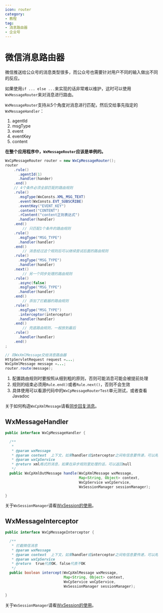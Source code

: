 ```yaml
---
icon: router
category:
- 教程
tag:
- 消息路由器
- 企业号
---
```

# 微信消息路由器
微信推送给公众号的消息类型很多，而公众号也需要针对用户不同的输入做出不同的反应。

如果使用``if ... else ...``来实现的话非常难以维护，这时可以使用``WxMessageRouter``来对消息进行路由。

``WxMessageRouter``支持从5个角度对消息进行匹配，然后交给事先指定的``WxMessageHandler``：

1. agentId
1. msgType
1. event
1. eventKey
1. content

**在整个应用程序中，``WxMessageRouter``应该是单例的。**

```java
WxCpMessageRouter router = new WxCpMessageRouter();
router
    .rule()
      .agentId(1)
      .handler(hander)
    .end()
    // 4个条件必须全部匹配的路由规则
    .rule()
      .msgType(WxConsts.XML_MSG_TEXT)
      .event(WxConsts.EVT_SUBSCRIBE)
      .eventKey("EVENT_KEY")
      .content("CONTENT")
      .rContent("content正则表达式")
      .handler(handler)
    .end()
        // 只匹配1个条件的路由规则
    .rule()
      .msgType("MSG_TYPE")
      .handler(handler)
    .end()
        // 消息经过这个规则后可以继续尝试后面的路由规则
    .rule()
      .msgType("MSG_TYPE")
      .handler(handler)
    .next()
        // 另一个同步处理的路由规则
    .rule()
      .async(false)
      .msgType("MSG_TYPE")
      .handler(handler)
    .end()
        // 添加了拦截器的路由规则
    .rule()
      .msgType("MSG_TYPE")
      .interceptor(interceptor)
      .handler(handler)
    .end()
        // 兜底路由规则，一般放到最后
    .rule()
      .handler(handler)
    .end()
;

// 将WxXmlMessage交给消息路由器
HttpServletRequest request =...;
WxCpXmlMessage message =...;
router.route(message);
```

1. 配置路由规则时要按照从细到粗的原则，否则可能消息可能会被提前处理
2. 规则的结束必须用``Rule.end()``或者``Rule.next()``，否则不会生效
3. 具体使用可以看源代码中的``WxCpMessageRouterTest``单元测试，或者查看Javadoc

关于如何构造``WxCpXmlMessage``请看[同步回复消息](./reply.md)。


## WxMessageHandler

```java
public interface WxCpMessageHandler {

  /**
   *
   * @param wxMessage
   * @param context  上下文，如果handler或interceptor之间有信息要传递，可以用这个
   * @param wxCpService
   * @return xml格式的消息，如果在异步规则里处理的话，可以返回null
   */
  public WxCpXmlOutMessage handle(WxCpXmlMessage wxMessage,
                                  Map<String, Object> context,
                                  WxCpService wxCpService,
                                  WxSessionManager sessionManager);

}
```

关于``WxSessionManager``请看[WxSession的使用](../WxSession.md)。

## WxMessageInterceptor

```java
public interface WxCpMessageInterceptor {

  /**
   * 拦截微信消息
   * @param wxMessage
   * @param context  上下文，如果handler或interceptor之间有信息要传递，可以用这个
   * @param wxCpService
   * @return  true代表OK，false代表不OK
   */
  public boolean intercept(WxCpXmlMessage wxMessage,
                           Map<String, Object> context,
                           WxCpService wxCpService,
                           WxSessionManager sessionManager);

}
```

关于``WxSessionManager``请看[WxSession的使用](../WxSession.md)。
